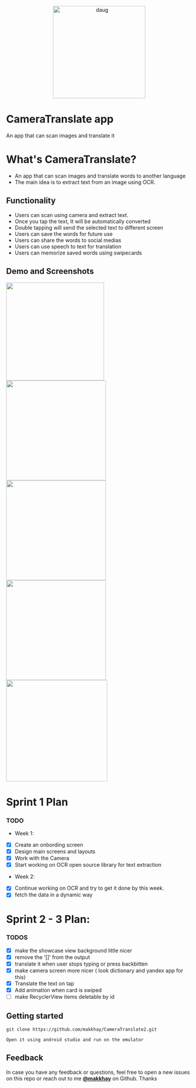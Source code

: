 
<p align="center">
  <a href="https://github.com/makkhay/CameraTranslate2">
    <img alt="daug" src="https://github.com/makkhay/CameraTranslate2/blob/master/ScreenShots/camera_icon.png" width="250">
  </a>
</p>


# CameraTranslate app 
An app that can scan images and translate it 

# What's CameraTranslate? 
- An app that can scan images and translate words to another language
- The main idea is to extract text from an image using OCR. 

## Functionality
- Users can scan using camera and extract text. 
- Once you tap the text, It will be automatically converted 
- Double tapping will send the selected text to different screen
- Users can save the words for future use
- Users can share the words to social medias
- Users can use speech to text for translation
- Users can memorize saved words using swipecards 

## Demo and Screenshots
<div style={{display: flex; flex-direction: row}}>
  <img src="ScreenShots/onboard.png" width="265" />
  <img src="ScreenShots/1.png" width="270" />
  <img src="ScreenShots/4.png" width="270" />
 
</div>

<div style={{display: flex; flex-direction: row}}>
  <img src="ScreenShots/scan.png" width="270" />
  <img src="ScreenShots/3.png" width="274" />
 


</div>

# Sprint 1 Plan 
### TODO
- Week 1:
- [x] Create an onbording screen 
- [x] Design main screens and layouts 
- [x] Work with the Camera 
- [x] Start working on OCR open source library for text extraction 
- Week 2:  
- [x] Continue working on OCR and try to get it done by this week. 
- [x] fetch the data in a dynamic way 

# Sprint 2 - 3 Plan: 
### TODOS

- [x] make the showcase view background little nicer 
- [x] remove the '[]' from the output 
- [x] translate it when user stops typing or press backbitten 
- [x] make camera screen more nicer ( look dictionary and yandex app for this)
- [x] Translate the text on tap 
- [x] Add animation when card is swiped
- [ ] make RecyclerView items deletable by id 

## Getting started

```
git clone https://github.com/makkhay/CameraTranslate2.git

Open it using android studio and run on the emulator 
```



## Feedback

In case you have any feedback or questions, feel free to open a new issues on this repo or reach out to me [**@makkhay**](https://github.com/makkhay) on Github. Thanks



